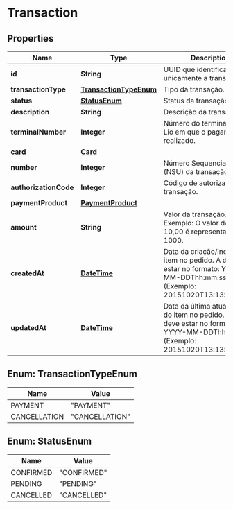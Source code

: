 
# Transaction

## Properties
Name | Type | Description | Notes
------------ | ------------- | ------------- | -------------
**id** | **String** | UUID que identifica unicamente a transação. | 
**transactionType** | [**TransactionTypeEnum**](#TransactionTypeEnum) | Tipo da transação. | 
**status** | [**StatusEnum**](#StatusEnum) | Status da transação. | 
**description** | **String** | Descrição da transação. |  [optional]
**terminalNumber** | **Integer** | Número do terminal da Cielo Lio em que o pagamento foi realizado. | 
**card** | [**Card**](Card.md) |  | 
**number** | **Integer** | Número Sequencial Único (NSU) da transação. | 
**authorizationCode** | **Integer** | Código de autorização da transação. | 
**paymentProduct** | [**PaymentProduct**](PaymentProduct.md) |  | 
**amount** | **String** | Valor da transação. Exemplo: O valor de R$ 10,00 é representado como 1000. | 
**createdAt** | [**DateTime**](DateTime.md) | Data da criação/inclusão do item no pedido. A data deve estar no formato: YYYY-MM-DDThh:mm:ssZ (Exemplo: 20151020T13:13:29.000Z) | 
**updatedAt** | [**DateTime**](DateTime.md) | Data da última atualização do item no pedido. A data deve estar no formato: YYYY-MM-DDThh:mm:ssZ (Exemplo: 20151020T13:13:29.000Z) | 


<a name="TransactionTypeEnum"></a>
## Enum: TransactionTypeEnum
Name | Value
---- | -----
PAYMENT | &quot;PAYMENT&quot;
CANCELLATION | &quot;CANCELLATION&quot;


<a name="StatusEnum"></a>
## Enum: StatusEnum
Name | Value
---- | -----
CONFIRMED | &quot;CONFIRMED&quot;
PENDING | &quot;PENDING&quot;
CANCELLED | &quot;CANCELLED&quot;




